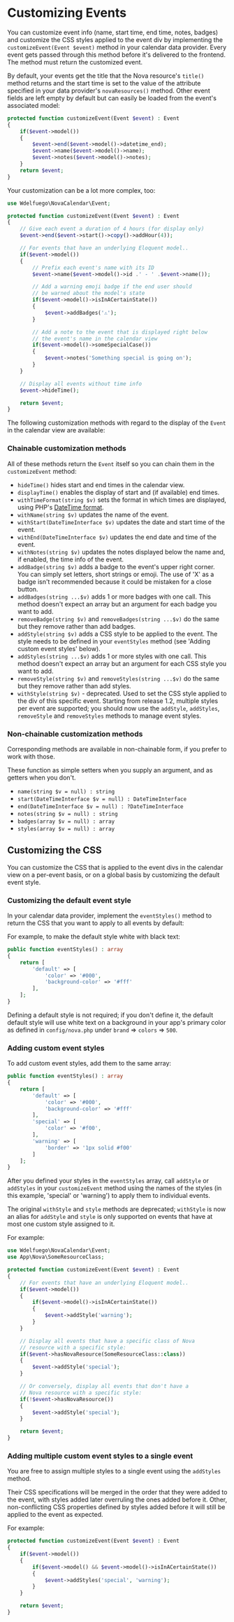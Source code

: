 # Customizing Events

You can customize event info (name, start time, end time, notes, badges) and customize the CSS styles applied to the event div by implementing the `customizeEvent(Event $event)` method in your calendar data provider. Every event gets passed through this method before it's delivered to the frontend. The method must return the customized event. 

By default, your events get the title that the Nova resource's `title()` method returns and the start time is set to the value of the attribute specified in your data provider's `novaResources()` method. Other event fields are left empty by default but can easily be loaded from the event's associated model:
```php
protected function customizeEvent(Event $event) : Event
{
    if($event->model())
    {
        $event->end($event->model()->datetime_end);
        $event->name($event->model()->name);
        $event->notes($event->model()->notes);
    }
    return $event;
}
```

Your customization can be a lot more complex, too:

```php
use Wdelfuego\NovaCalendar\Event;

protected function customizeEvent(Event $event) : Event
{
    // Give each event a duration of 4 hours (for display only)
    $event->end($event->start()->copy()->addHour(4));

    // For events that have an underlying Eloquent model..
    if($event->model())
    {
        // Prefix each event's name with its ID
        $event->name($event->model()->id .' - ' .$event->name());

        // Add a warning emoji badge if the end user should 
        // be warned about the model's state
        if($event->model()->isInACertainState())
        {
            $event->addBadges('⚠️');
        }

        // Add a note to the event that is displayed right below
        // the event's name in the calendar view
        if($event->model()->someSpecialCase())
        {
            $event->notes('Something special is going on');
        }
    }

    // Display all events without time info
    $event->hideTime();

    return $event;
}
```

The following customization methods with regard to the display of the `Event` in the calendar view are available:

### Chainable customization methods
All of these methods return the `Event` itself so you can chain them in the `customizeEvent` method:
- `hideTime()` hides start and end times in the calendar view. 
- `displayTime()` enables the display of start and (if available) end times.
- `withTimeFormat(string $v)` sets the format in which times are displayed, using PHP's [DateTime format](https://www.php.net/manual/en/datetime.format.php).
- `withName(string $v)` updates the name of the event.
- `withStart(DateTimeInterface $v)` updates the date and start time of the event.
- `withEnd(DateTimeInterface $v)` updates the end date and time of the event.
- `withNotes(string $v)` updates the notes displayed below the name and, if enabled, the time info of the event.
- `addBadge(string $v)` adds a badge to the event's upper right corner. You can simply set letters, short strings or emoji. The use of 'X' as a badge isn't recommended because it could be mistaken for a close button.
- `addBadges(string ...$v)` adds 1 or more badges with one call. This method doesn't expect an array but an argument for each badge you want to add.
- `removeBadge(string $v)` and `removeBadges(string ...$v)` do the same but they remove rather than add badges.
- `addStyle(string $v)` adds a CSS style to be applied to the event. The style needs to be defined in your `eventStyles` method (see 'Adding custom event styles' below).
- `addStyles(string ...$v)` adds 1 or more styles with one call. This method doesn't expect an array but an argument for each CSS style you want to add.
- `removeStyle(string $v)` and `removeStyles(string ...$v)` do the same but they remove rather than add styles.
- `withStyle(string $v)` - deprecated. Used to set the CSS style applied to the div of this specific event. Starting from release 1.2, multiple styles per event are supported; you should now use the `addStyle`, `addStyles`, `removeStyle` and `removeStyles` methods to manage event styles.

### Non-chainable customization methods
Corresponding methods are available in non-chainable form, if you prefer to work with those. 

These function as simple setters when you supply an argument, and as getters when you don't.
- `name(string $v = null) : string`
- `start(DateTimeInterface $v = null) : DateTimeInterface`
- `end(DateTimeInterface $v = null) : ?DateTimeInterface`
- `notes(string $v = null) : string`
- `badges(array $v = null) : array`
- `styles(array $v = null) : array`

## Customizing the CSS
You can customize the CSS that is applied to the event divs in the calendar view on a per-event basis, or on a global basis by customizing the default event style.

### Customizing the default event style
In your calendar data provider, implement the `eventStyles()` method to return the CSS that you want to apply to all events by default:

For example, to make the default style white with black text:
```php
public function eventStyles() : array
{
    return [
        'default' => [
            'color' => '#000',
            'background-color' => '#fff'
        ],
    ];
}
```

Defining a default style is not required; if you don't define it, the default default style will use white text on a background in your app's primary color as defined in `config/nova.php` under `brand` => `colors` => `500`. 

### Adding custom event styles
To add custom event styles, add them to the same array: 
```php
public function eventStyles() : array
{
    return [
        'default' => [
            'color' => '#000',
            'background-color' => '#fff'
        ],
        'special' => [
            'color' => '#f00',
        ],
        'warning' => [
            'border' => '1px solid #f00'
        ]
    ];
}
```

After you defined your styles in the `eventStyles` array, call `addStyle` or `addStyles` in your `customizeEvent` method using the names of the styles (in this example, 'special' or 'warning') to apply them to individual events.

The original `withStyle` and `style` methods are deprecated; `withStyle` is now an alias for `addStyle` and `style` is only supported on events that have at most one custom style assigned to it.

For example:

```php
use Wdelfuego\NovaCalendar\Event;
use App\Nova\SomeResourceClass;

protected function customizeEvent(Event $event) : Event
{
    // For events that have an underlying Eloquent model..
    if($event->model())
    {
        if($event->model()->isInACertainState())
        {
            $event->addStyle('warning');
        }
    }

    // Display all events that have a specific class of Nova
    // resource with a specific style:
    if($event->hasNovaResource(SomeResourceClass::class))
    {
        $event->addStyle('special');
    }

    // Or conversely, display all events that don't have a 
    // Nova resource with a specific style:
    if(!$event->hasNovaResource())
    {
        $event->addStyle('special');
    }

    return $event;
}
```
### Adding multiple custom event styles to a single event
You are free to assign multiple styles to a single event using the `addStyles` method.

Their CSS specifications will be merged in the order that they were added to the event, with styles added later overruling the ones added before it. Other, non-conflicting CSS properties defined by styles added before it will still be applied to the event as expected.

For example:

```php
protected function customizeEvent(Event $event) : Event
{
    if($event->model())
    {
        if($event->model() && $event->model()->isInACertainState())
        {
            $event->addStyles('special', 'warning');
        }
    }

    return $event;
}
```